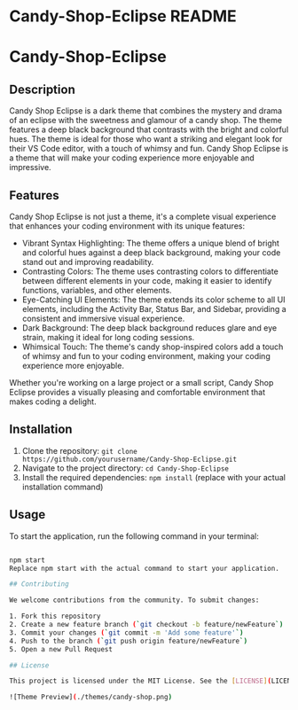 # Candy-Shop-Eclipse README
# Candy-Shop-Eclipse

## Description

Candy Shop Eclipse is a dark theme that combines the mystery and drama of an eclipse with the sweetness and glamour of a candy shop. The theme features a deep black background that contrasts with the bright and colorful hues. The theme is ideal for those who want a striking and elegant look for their VS Code editor, with a touch of whimsy and fun. Candy Shop Eclipse is a theme that will make your coding experience more enjoyable and impressive. 

## Features

Candy Shop Eclipse is not just a theme, it's a complete visual experience that enhances your coding environment with its unique features:

- Vibrant Syntax Highlighting: The theme offers a unique blend of bright and colorful hues against a deep black background, making your code stand out and improving readability.
- Contrasting Colors: The theme uses contrasting colors to differentiate between different elements in your code, making it easier to identify functions, variables, and other elements.
- Eye-Catching UI Elements: The theme extends its color scheme to all UI elements, including the Activity Bar, Status Bar, and Sidebar, providing a consistent and immersive visual       experience.
- Dark Background: The deep black background reduces glare and eye strain, making it ideal for long coding sessions.
- Whimsical Touch: The theme's candy shop-inspired colors add a touch of whimsy and fun to your coding environment, making your coding experience more enjoyable.

Whether you're working on a large project or a small script, Candy Shop Eclipse provides a visually pleasing and comfortable environment that makes coding a delight.
## Installation

1. Clone the repository: `git clone https://github.com/yourusername/Candy-Shop-Eclipse.git`
2. Navigate to the project directory: `cd Candy-Shop-Eclipse`
3. Install the required dependencies: `npm install` (replace with your actual installation command)

## Usage

To start the application, run the following command in your terminal:

```bash

npm start
Replace npm start with the actual command to start your application.

## Contributing

We welcome contributions from the community. To submit changes:

1. Fork this repository
2. Create a new feature branch (`git checkout -b feature/newFeature`)
3. Commit your changes (`git commit -m 'Add some feature'`)
4. Push to the branch (`git push origin feature/newFeature`)
5. Open a new Pull Request

## License

This project is licensed under the MIT License. See the [LICENSE](LICENSE) file for details.

![Theme Preview](./themes/candy-shop.png)
